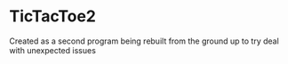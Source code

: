 # TicTacToe2

Created as a second program being rebuilt from the ground up to try deal with unexpected issues
